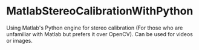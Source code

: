 # MatlabStereoCalibrationWithPython
Using Matlab's Python engine for stereo calibration (For those who are unfamiliar with Matlab but prefers it over OpenCV).
Can be used for videos or images.
